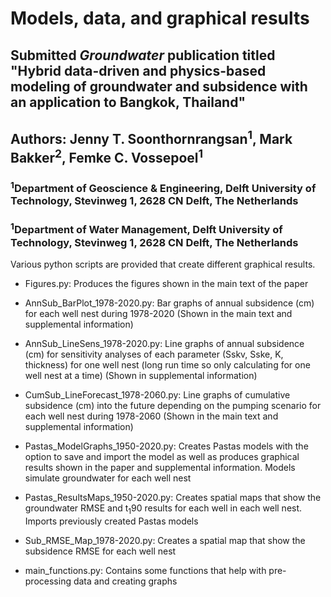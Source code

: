 # Models, data, and graphical results
## Submitted *Groundwater* publication titled "Hybrid data-driven and physics-based modeling of groundwater and subsidence with an application to Bangkok, Thailand"
## Authors: Jenny T. Soonthornrangsan<sup>1</sup>, Mark Bakker<sup>2</sup>, Femke C. Vossepoel<sup>1</sup>
### <sup>1</sup>Department of Geoscience & Engineering, Delft University of Technology, Stevinweg 1, 2628 CN Delft, The Netherlands
### <sup>1</sup>Department of Water Management, Delft University of Technology, Stevinweg 1, 2628 CN Delft, The Netherlands

Various python scripts are provided that create different graphical results. 

- Figures.py: Produces the figures shown in the main text of the paper

- AnnSub_BarPlot_1978-2020.py: Bar graphs of annual subsidence (cm) for each well nest during 1978-2020 (Shown in the main text and supplemental information)

- AnnSub_LineSens_1978-2020.py: Line graphs of annual subsidence (cm) for sensitivity analyses of each parameter (Sskv, Sske, K, thickness) for one well nest (long run time so only calculating for one well nest at a time) (Shown in supplemental information)

- CumSub_LineForecast_1978-2060.py: Line graphs of cumulative subsidence (cm) into the future depending on the pumping scenario for each well nest during 1978-2060 (Shown in the main text and supplemental information)

- Pastas_ModelGraphs_1950-2020.py: Creates Pastas models with the option to save and import the model as well as produces graphical results shown in the paper and supplemental information. Models simulate groundwater for each well nest

- Pastas_ResultsMaps_1950-2020.py: Creates spatial maps that show the groundwater RMSE and t<sub>1</sub>90 results for each well in each well nest. Imports previously created Pastas models

- Sub_RMSE_Map_1978-2020.py: Creates a spatial map that show the subsidence RMSE for each well nest

- main_functions.py: Contains some functions that help with pre-processing data and creating graphs



